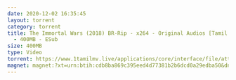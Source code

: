 ```yaml
---
date: 2020-12-02 16:35:45
layout: torrent
category: torrent
title: The Immortal Wars (2018) BR-Rip - x264 - Original Audios [Tamil + Telugu]
  - 400MB - ESub
size: 400MB
type: Video
torrent: https://www.1tamilmv.live/applications/core/interface/file/attachment.php?id=69477
magnet: magnet:?xt=urn:btih:cdb8ba869c395eed4d77381b2b6dcd0a29edba50&dn=www.1TamilMV.live%20-%20The%20Immortal%20Wars%20(2018)%20BR-Rip%20-%20x264%20-%20Org%20%5bTamil%20%2b%20Telugu%5d%20-%20450MB%20-%20ESub.mkv&tr=udp%3a%2f%2fp4p.arenabg.com%3a1337%2fannounce&tr=http%3a%2f%2fpow7.com%3a80%2fannounce&tr=udp%3a%2f%2ftracker.tiny-vps.com%3a6969%2fannounce&tr=http%3a%2f%2ftracker2.itzmx.com%3a6961%2fannounce&tr=udp%3a%2f%2f151.80.120.114%3a2710%2fannounce&tr=udp%3a%2f%2f9.rarbg.com%3a2790%2fannounce&tr=udp%3a%2f%2f9.rarbg.to%3a2740%2fannounce&tr=udp%3a%2f%2fopen.stealth.si%3a80%2fannounce&tr=udp%3a%2f%2ftracker.leechers-paradise.org%3a6969%2fannounce&tr=udp%3a%2f%2ftracker.opentrackr.org%3a1337%2fannounce&tr=http%3a%2f%2ft.nyaatracker.com%3a80%2fannounce
---
```

